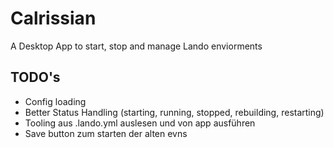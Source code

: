 # Calrissian

A Desktop App to start, stop and manage Lando enviorments

## TODO's

- Config loading
- Better Status Handling (starting, running, stopped, rebuilding, restarting)
- Tooling aus .lando.yml auslesen und von app ausführen
- Save button zum starten der alten evns 